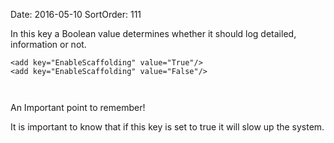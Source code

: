 Date: 2016-05-10
SortOrder: 111

In this key a Boolean value determines whether it should log detailed, information or not.

```
<add key="EnableScaffolding" value="True"/>
<add key="EnableScaffolding" value="False"/>

 
```

An Important point to remember!

It is important to know that if this key is set to true it will slow up the system.
